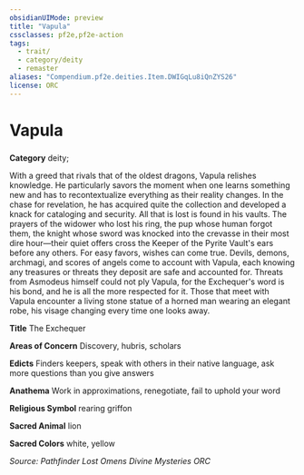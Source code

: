 ```yaml
---
obsidianUIMode: preview
title: "Vapula"
cssclasses: pf2e,pf2e-action
tags:
  - trait/
  - category/deity
  - remaster
aliases: "Compendium.pf2e.deities.Item.DWIGqLu8iQnZYS26"
license: ORC
---
```

# Vapula

### 

**Category** deity; 




With a greed that rivals that of the oldest dragons, Vapula relishes knowledge. He particularly savors the moment when one learns something new and has to recontextualize everything as their reality changes. In the chase for revelation, he has acquired quite the collection and developed a knack for cataloging and security. All that is lost is found in his vaults. The prayers of the widower who lost his ring, the pup whose human forgot them, the knight whose sword was knocked into the crevasse in their most dire hour—their quiet offers cross the Keeper of the Pyrite Vault's ears before any others. For easy favors, wishes can come true. Devils, demons, archmagi, and scores of angels come to account with Vapula, each knowing any treasures or threats they deposit are safe and accounted for. Threats from Asmodeus himself could not ply Vapula, for the Exchequer's word is his bond, and he is all the more respected for it. Those that meet with Vapula encounter a living stone statue of a horned man wearing an elegant robe, his visage changing every time one looks away.

**Title** The Exchequer

**Areas of Concern** Discovery, hubris, scholars

**Edicts** Finders keepers, speak with others in their native language, ask more questions than you give answers

**Anathema** Work in approximations, renegotiate, fail to uphold your word

**Religious Symbol** rearing griffon

**Sacred Animal** lion

**Sacred Colors** white, yellow

*Source: Pathfinder Lost Omens Divine Mysteries*
*ORC*